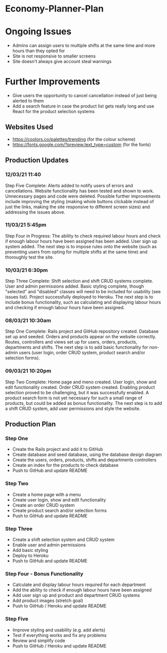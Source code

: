 # Economy-Planner-Plan

# Ongoing Issues

* Admins can assign users to multiple shifts at the same time and more hours than they opted for
* Site is not responsive to smaller screens
* Site doesn't always give account steal warnings

# Further Improvements
* Give users the opportunity to cancel cancellation instead of just being alerted to them
* Add a search feature in case the product list gets really long and use React for the product selection systems

## Websites Used
* https://coolors.co/palettes/trending (for the colour scheme)
* https://fonts.google.com/?preview.text_type=custom (for the fonts)

## Production Updates

### 12/03/21 11:40

Step Five Complete: Alerts added to notify users of errors and cancellations. Website functionality has been tested and shown to work. Unnecessary pages and code were deleted. Possible further improvements include improving the styling (making whole buttons clickable instead of just the links, making the site responsive to different screen sizes) and addressing the issues above.

### 11/03/21 5:45pm

Step Four in Progress: The ability to check required labour hours and check if enough labour hours have been assigned has been added. User sign up system added. The next step is to impose rules onto the website (such as preventing users from opting for multiple shifts at the same time) and thoroughly test the site.

### 10/03/21 6:30pm

Step Three Complete: Shift selection and shift CRUD systems complete. User and admin permissions added. Basic styling complete, though "selected" and "disabled" classes will need to be included for usability (see issues list). Project successfully deployed to Heroku. The next step is to include bonus functionality, such as calculating and displaying labour hours and checking if enough labour hours have been assigned.

### 08/03/21 10:30am

Step One Complete: Rails project and GitHub repository created. Database set up and seeded. Orders and products appear on the website correctly. Routes, controllers and views set up for users, orders, products, departments and shifts. The next step is to add basic functionality for non-admin users (user login, order CRUD system, product search and/or selection forms).

### 09/03/21 10:20pm

Step Two Complete: Home page and meno created. User login, show and edit functionality created. Order CRUD system created. Enabling product selection proved to be challenging, but it was successfully enabled. A product search form is not yet necessary for such a small range of products, but could be added as bonus functionality. The next step is to add a shift CRUD system, add user permissions and style the website.

## Production Plan

### Step One
* Create the Rails project and add it to GitHub
* Create database and seed database, using the database design diagram
* Create the users, orders, products, shifts and departments controllers
* Create an index for the products to check database
* Push to GitHub and update README

### Step Two
* Create a home page with a menu
* Create user login, show and edit functionality
* Create an order CRUD system
* Create product search and/or selection forms
* Push to GitHub and update README

### Step Three
* Create a shift selection system and CRUD system
* Enable user and admin permissions
* Add basic styling
* Deploy to Heroku
* Push to GitHub and update README

### Step Four - Bonus Functionality
* Calculate and display labour hours required for each department
* Add the ability to check if enough labour hours have been assigned
* Add user sign up and product and department CRUD systems
* Add product images (stretch goal)
* Push to GitHub / Heroku and update README

### Step Five
* Improve styling and usability (e.g. add alerts)
* Test if everything works and fix any problems
* Review and simplify code
* Push to GitHub / Heroku and update README
